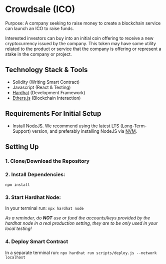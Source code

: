# Crowdsale (ICO)

Purpose: A company seeking to raise money to create a blockchain service can launch an ICO to raise funds.

Interested investors can buy into an initial coin offering to receive a new cryptocurrency issued by the company. This token may have some utility related to the product or service that the company is offering or represent a stake in the company or project.

## Technology Stack & Tools

- Solidity (Writing Smart Contract)
- Javascript (React & Testing)
- [Hardhat](https://hardhat.org/) (Development Framework)
- [Ethers.js](https://docs.ethers.io/v5/) (Blockchain Interaction)

## Requirements For Initial Setup

- Install [NodeJS](https://nodejs.org/en/). We recommend using the latest LTS (Long-Term-Support) version, and preferably installing NodeJS via [NVM](https://github.com/nvm-sh/nvm#intro).

## Setting Up

### 1. Clone/Download the Repository

### 2. Install Dependencies:

`npm install`

### 3. Start Hardhat Node:

In your terminal run:
`npx hardhat node`

_As a reminder, do **NOT** use or fund the accounts/keys provided by the hardhat node in a real production setting, they are to be only used in your local testing!_

### 4. Deploy Smart Contract

In a separate terminal run:
`npx hardhat run scripts/deploy.js --network localhost`
